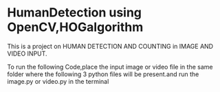 # HumanDetection using OpenCV,HOGalgorithm

This is a project on HUMAN DETECTION AND COUNTING in IMAGE AND VIDEO INPUT.

To run the following Code,place the input image or video file in the same folder where the following 3 python files will be present.and run the image.py or video.py in the terminal
